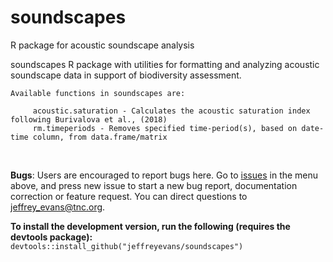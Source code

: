 # soundscapes
R package for acoustic soundscape analysis

soundscapes R package with utilities for formatting and analyzing acoustic soundscape data in support of biodiversity assessment.
    
    Available functions in soundscapes are:
    
         acoustic.saturation - Calculates the acoustic saturation index following Burivalova et al., (2018)
         rm.timeperiods - Removes specified time-period(s), based on date-time column, from data.frame/matrix
​

          
 **Bugs**: Users are encouraged to report bugs here. Go to [issues](https://github.com/jeffreyevans/soundscapes/issues) in the menu above, and press new issue to start a new bug report, documentation correction or feature request. You can direct questions to <jeffrey_evans@tnc.org>.

**To install the development version, run the following (requires the devtools package):**
`devtools::install_github("jeffreyevans/soundscapes")`
          
